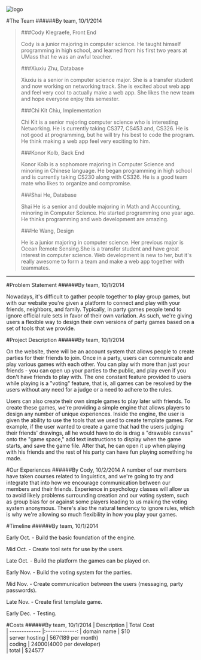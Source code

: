 ![logo](https://lh5.googleusercontent.com/nEhXnU0ghYhkQZjeCiE2QtonR4yq8TlFgfsFx6SjAA=s0 "FL.png")

#The Team 
######By team, 10/1/2014

> ###Cody Klegraefe, Front End
> 
> Cody is a junior majoring in computer science. He taught himself
> programming in high school, and learned from his first two years at
> UMass that he was an awful teacher. 
> 
> ###Xiuxiu Zhu, Database
> 
> Xiuxiu is a senior in computer science major. She is a transfer
> student and now working on networking track. She is excited about web app and feel very cool to actually make a web app. She likes the new team and hope everyone enjoy this semester. 
> 
> ###Chi Kit Chiu, Implementation
> 
> Chi Kit is a senior majoring computer science who is interesting
> Networking.  He is currently taking CS377, CS453 and, CS326. He is not good at programming, but he will try his best to code the program. He think making a web app feel very exciting to him.
> 
> ###Konor Kolb, Back End
> 
> Konor Kolb is a sophomore majoring in Computer Science and minoring in Chinese language. He began programming in high school and is currently taking CS230 along with CS326. He is a good team mate who likes to organize and compromise. 
> 
> ###Shai He, Database
> 
> Shai He is a senior and double majoring in Math and Accounting,
> minoring in Computer Science. He started programming one year ago. He thinks programming and web development are amazing.
> 
> ###He Wang, Design
> 
> He is a junior majoring in computer science. Her previous major is
> Ocean Remote Sensing.She is a transfer student and have great interest in computer science. Web development is new to her, but it's really awesome to form a team and make a web app together with teammates.
 ---
 
#Problem Statement 
######By team, 10/1/2014

Nowadays, it's difficult to gather people together to play group games, but with our website you're given a platform to connect and play with your friends, neighbors, and family. Typically, in party games people tend to ignore official rule sets in favor of their own variation. As such, we're giving users a flexible way to design their own versions of party games based on a set of tools that we provide.

#Project Description 
######By team, 10/1/2014


On the website, there will be an account system that allows people to create parties for their friends to join. Once in a party, users can communicate and play various games with each other. You can play with more than just your friends - you can open up your parties to the public, and play even if you don't have friends to play with. The one constant feature provided to users while playing is a "voting" feature, that is, all games can be resolved by the users without any need for a judge or a need to adhere to the rules.

Users can also create their own simple games to play later with friends. To create these games, we're providing a simple engine that allows players to design any number of unique experiences. Inside the engine, the user is given the ability to use the tools that we used to create template games. For example, if the user wanted to create a game that had the users judging their friends' drawings, all he would have to do is drag a "drawable canvas" onto the "game space," add text instructions to display when the game starts, and save the game file. After that, he can open it up when playing with his friends and the rest of his party can have fun playing something he made.

#Our Experiences
######By Cody, 10/2/2014
A number of our members have taken courses related to linguistics, and we're going to try and integrate that into how we encourage communication between our members and their friends. Experience in psychology classes will allow us to avoid likely problems surrounding creation and our voting system, such as group bias for or against some players leading to us making the voting system anonymous. There's also the natural tendency to ignore rules, which is why we're allowing so much flexibility in how you play your games.

#Timeline 
######By team, 10/1/2014

Early Oct. - Build the basic foundation of the engine.

Mid Oct. - Create tool sets for use by the users.

Late Oct. - Build the platform the games can be played on.

Early Nov. - Build the voting system for the parties.

Mid Nov. - Create communication between the users (messaging, party passwords).

Late Nov. - Create first template game.

Early Dec. - Testing.

#Costs 
######By team, 10/1/2014
| Description       | Total Cost  
| -------------     |:-------------:
| domain name       | $10            
| server hosting    | $567 ($189 per month)                                 
| coding            | $24000 ($4000 per developer)        
| total             | $24577             
